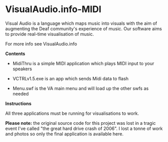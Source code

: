 # VisualAudio.info-MIDI


Visual Audio is a language which maps music into visuals with the aim of augmenting the Deaf community's experience of music. Our software aims to provide real-time visualisation of music. 

For more info see VisualAudio.info



**Contents**

* MidiThru is a simple MIDI application which plays MIDI input to your speakers

* VCTRLv1.5.exe is an app which sends Midi data to flash

* Menu.swf is the VA main menu and will load up the other swfs as needed




**Instructions**

All three applications must be running for visualisations to work.


**Please note:** the original source code for this project was lost in a tragic event I've called "the great hard drive crash of 2006". I lost a tonne of work and photos so only the final application is available here.
